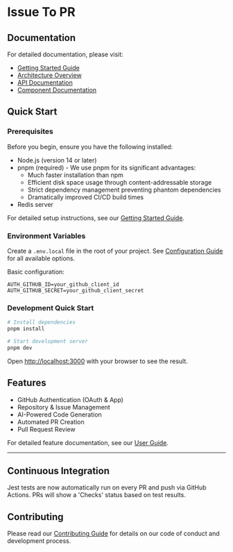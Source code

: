 # Issue To PR

## Documentation

For detailed documentation, please visit:

- [Getting Started Guide](docs/setup/getting-started.md)
- [Architecture Overview](docs/guides/architecture.md)
- [API Documentation](docs/api/README.md)
- [Component Documentation](docs/components/README.md)

## Quick Start

### Prerequisites

Before you begin, ensure you have the following installed:

- Node.js (version 14 or later)
- pnpm (required) - We use pnpm for its significant advantages:
  - Much faster installation than npm
  - Efficient disk space usage through content-addressable storage
  - Strict dependency management preventing phantom dependencies
  - Dramatically improved CI/CD build times
- Redis server

For detailed setup instructions, see our [Getting Started Guide](docs/setup/getting-started.md).

### Environment Variables

Create a `.env.local` file in the root of your project. See [Configuration Guide](docs/setup/getting-started.md#configuration) for all available options.

Basic configuration:

```env
AUTH_GITHUB_ID=your_github_client_id
AUTH_GITHUB_SECRET=your_github_client_secret
```

### Development Quick Start

```bash
# Install dependencies
pnpm install

# Start development server
pnpm dev
```

Open [http://localhost:3000](http://localhost:3000) with your browser to see the result.

## Features

- GitHub Authentication (OAuth & App)
- Repository & Issue Management
- AI-Powered Code Generation
- Automated PR Creation
- Pull Request Review

For detailed feature documentation, see our [User Guide](docs/guides/user-guide.md).

---

## Continuous Integration

Jest tests are now automatically run on every PR and push via GitHub Actions. PRs will show a 'Checks' status based on test results.

## Contributing

Please read our [Contributing Guide](docs/guides/contributing.md) for details on our code of conduct and development process.
